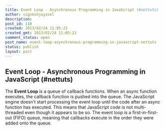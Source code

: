 ```yaml
---
title: Event Loop - Asynchronous Programming in JavaScript (#nettuts)
author: vigneshjayavel
description: 
post_id: 110
created: 2013/02/24 11:05:23
created_gmt: 2013/02/24 11:05:23
comment_status: open
post_name: event-loop-asynchronous-programming-in-javascript-nettuts
status: publish
layout: post
---
```


## Event Loop - Asynchronous Programming in JavaScript (#nettuts)

The **Event Loop** is a queue of callback functions. When an async function executes, the callback function is pushed into the queue. The JavaScript engine doesn’t start processing the event loop until the code after an async function has executed. This means that JavaScript code is not multi-threaded even though it appears to be so. The event loop is a first-in-first-out (FIFO) queue, meaning that callbacks execute in the order they were added onto the queue.